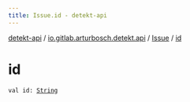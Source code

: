 ```yaml
---
title: Issue.id - detekt-api
---
```


[detekt-api](../../index.html) / [io.gitlab.arturbosch.detekt.api](../index.html) / [Issue](index.html) / [id](./id.html)

# id

`val id: `[`String`](https://kotlinlang.org/api/latest/jvm/stdlib/kotlin/-string/index.html)